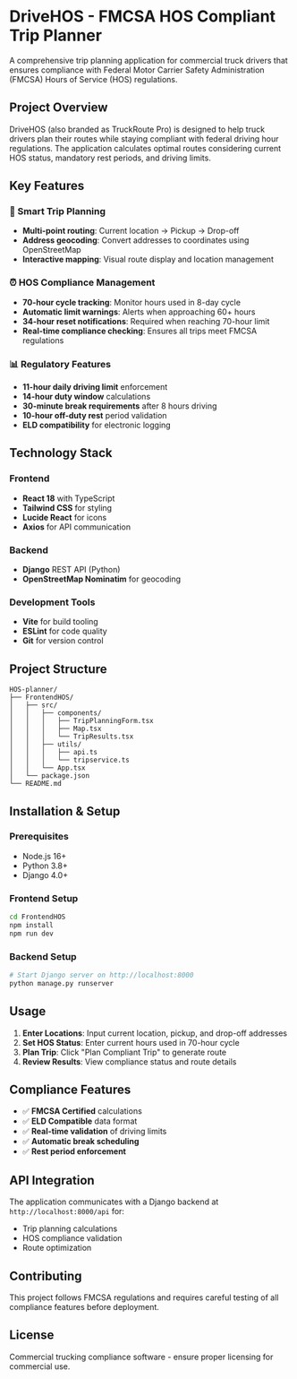 # DriveHOS - FMCSA HOS Compliant Trip Planner

A comprehensive trip planning application for commercial truck drivers that ensures compliance with Federal Motor Carrier Safety Administration (FMCSA) Hours of Service (HOS) regulations.

## Project Overview

DriveHOS (also branded as TruckRoute Pro) is designed to help truck drivers plan their routes while staying compliant with federal driving hour regulations. The application calculates optimal routes considering current HOS status, mandatory rest periods, and driving limits.

## Key Features

### 🚛 Smart Trip Planning
- **Multi-point routing**: Current location → Pickup → Drop-off
- **Address geocoding**: Convert addresses to coordinates using OpenStreetMap
- **Interactive mapping**: Visual route display and location management

### ⏰ HOS Compliance Management
- **70-hour cycle tracking**: Monitor hours used in 8-day cycle
- **Automatic limit warnings**: Alerts when approaching 60+ hours
- **34-hour reset notifications**: Required when reaching 70-hour limit
- **Real-time compliance checking**: Ensures all trips meet FMCSA regulations

### 📊 Regulatory Features
- **11-hour daily driving limit** enforcement
- **14-hour duty window** calculations
- **30-minute break requirements** after 8 hours driving
- **10-hour off-duty rest** period validation
- **ELD compatibility** for electronic logging

## Technology Stack

### Frontend
- **React 18** with TypeScript
- **Tailwind CSS** for styling
- **Lucide React** for icons
- **Axios** for API communication

### Backend
- **Django** REST API (Python)
- **OpenStreetMap Nominatim** for geocoding

### Development Tools
- **Vite** for build tooling
- **ESLint** for code quality
- **Git** for version control

## Project Structure

```
HOS-planner/
├── FrontendHOS/
│   ├── src/
│   │   ├── components/
│   │   │   ├── TripPlanningForm.tsx
│   │   │   ├── Map.tsx
│   │   │   └── TripResults.tsx
│   │   ├── utils/
│   │   │   ├── api.ts
│   │   │   └── tripservice.ts
│   │   └── App.tsx
│   └── package.json
└── README.md
```

## Installation & Setup

### Prerequisites
- Node.js 16+
- Python 3.8+
- Django 4.0+

### Frontend Setup
```bash
cd FrontendHOS
npm install
npm run dev
```

### Backend Setup
```bash
# Start Django server on http://localhost:8000
python manage.py runserver
```

## Usage

1. **Enter Locations**: Input current location, pickup, and drop-off addresses
2. **Set HOS Status**: Enter current hours used in 70-hour cycle
3. **Plan Trip**: Click "Plan Compliant Trip" to generate route
4. **Review Results**: View compliance status and route details

## Compliance Features

- ✅ **FMCSA Certified** calculations
- ✅ **ELD Compatible** data format
- ✅ **Real-time validation** of driving limits
- ✅ **Automatic break scheduling**
- ✅ **Rest period enforcement**

## API Integration

The application communicates with a Django backend at `http://localhost:8000/api` for:
- Trip planning calculations
- HOS compliance validation
- Route optimization

## Contributing

This project follows FMCSA regulations and requires careful testing of all compliance features before deployment.

## License

Commercial trucking compliance software - ensure proper licensing for commercial use.